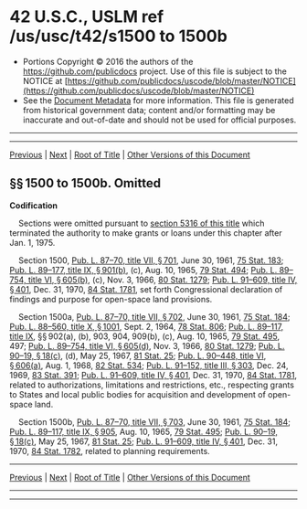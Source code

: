 ---
---

# 42 U.S.C., USLM ref /us/usc/t42/s1500 to 1500b

* Portions Copyright © 2016 the authors of the https://github.com/publicdocs project.
  Use of this file is subject to the NOTICE at [https://github.com/publicdocs/uscode/blob/master/NOTICE](https://github.com/publicdocs/uscode/blob/master/NOTICE)
* See the [Document Metadata](././../../../..//README.md) for more information.
  This file is generated from historical government data; content and/or formatting may be inaccurate and out-of-date and should not be used for official purposes.

----------
----------

[Previous](./../../../..//us/usc/t42/ch8C/m__us_usc_t42_ch8C.md) | [Next](./../../../..//us/usc/t42/ch8C/m__us_usc_t42_s1500c.md) | [Root of Title](./../../../../) | [Other Versions of this Document](https://publicdocs.github.io/go/links?ns=uslm&ref=%2Fus%2Fusc%2Ft42%2Fs1500+to+1500b)

## §§ 1500 to 1500b. Omitted

 __Codification__ 

    Sections were omitted pursuant to [section 5316 of this title][/us/usc/t42/s5316] which terminated the authority to make grants or loans under this chapter after Jan. 1, 1975.

    Section 1500, [Pub. L. 87–70, title VII, § 701][/us/pl/87/70/s701], June 30, 1961, [75 Stat. 183][/us/stat/75/183]; [Pub. L. 89–177, title IX, § 901(b)][/us/pl/89/177/s901/b], (c), Aug. 10, 1965, [79 Stat. 494][/us/stat/79/494]; [Pub. L. 89–754, title VI, § 605(b)][/us/pl/89/754/s605/b], (c), Nov. 3, 1966, [80 Stat. 1279][/us/stat/80/1279]; [Pub. L. 91–609, title IV, § 401][/us/pl/91/609/s401], Dec. 31, 1970, [84 Stat. 1781][/us/stat/84/1781], set forth Congressional declaration of findings and purpose for open-space land provisions.

    Section 1500a, [Pub. L. 87–70, title VII, § 702][/us/pl/87/70/s702], June 30, 1961, [75 Stat. 184][/us/stat/75/184]; [Pub. L. 88–560, title X, § 1001][/us/pl/88/560/s1001], Sept. 2, 1964, [78 Stat. 806][/us/stat/78/806]; [Pub. L. 89–117, title IX][/us/pl/89/117], §§ 902(a), (b), 903, 904, 909(b), (c), Aug. 10, 1965, [79 Stat. 495][/us/stat/79/495], 497; [Pub. L. 89–754, title VI, § 605(d)][/us/pl/89/754/s605/d], Nov. 3, 1966, [80 Stat. 1279][/us/stat/80/1279]; [Pub. L. 90–19, § 18(c)][/us/pl/90/19/s18/c], (d), May 25, 1967, [81 Stat. 25][/us/stat/81/25]; [Pub. L. 90–448, title VI, § 606(a)][/us/pl/90/448/s606/a], Aug. 1, 1968, [82 Stat. 534][/us/stat/82/534]; [Pub. L. 91–152, title III, § 303][/us/pl/91/152/s303], Dec. 24, 1969, [83 Stat. 391][/us/stat/83/391]; [Pub. L. 91–609, title IV, § 401][/us/pl/91/609/s401], Dec. 31, 1970, [84 Stat. 1781][/us/stat/84/1781], related to authorizations, limitations and restrictions, etc., respecting grants to States and local public bodies for acquisition and development of open-space land.

    Section 1500b, [Pub. L. 87–70, title VII, § 703][/us/pl/87/70/s703], June 30, 1961, [75 Stat. 184][/us/stat/75/184]; [Pub. L. 89–117, title IX, § 905][/us/pl/89/117/s905], Aug. 10, 1965, [79 Stat. 495][/us/stat/79/495]; [Pub. L. 90–19, § 18(c)][/us/pl/90/19/s18/c], May 25, 1967, [81 Stat. 25][/us/stat/81/25]; [Pub. L. 91–609, title IV, § 401][/us/pl/91/609/s401], Dec. 31, 1970, [84 Stat. 1782][/us/stat/84/1782], related to planning requirements.

----------

[Previous](./../../../..//us/usc/t42/ch8C/m__us_usc_t42_ch8C.md) | [Next](./../../../..//us/usc/t42/ch8C/m__us_usc_t42_s1500c.md) | [Root of Title](./../../../../) | [Other Versions of this Document](https://publicdocs.github.io/go/links?ns=uslm&ref=%2Fus%2Fusc%2Ft42%2Fs1500+to+1500b)

----------
----------

[/us/usc/t42/s5316]: https://publicdocs.github.io/go/links?ns=uslm&ref=%2Fus%2Fusc%2Ft42%2Fs5316
[/us/pl/87/70/s701]: https://publicdocs.github.io/go/links?ns=uslm&ref=%2Fus%2Fpl%2F87%2F70%2Fs701
[/us/stat/75/183]: https://publicdocs.github.io/go/links?ns=uslm&ref=%2Fus%2Fstat%2F75%2F183
[/us/pl/89/177/s901/b]: https://publicdocs.github.io/go/links?ns=uslm&ref=%2Fus%2Fpl%2F89%2F177%2Fs901%2Fb
[/us/stat/79/494]: https://publicdocs.github.io/go/links?ns=uslm&ref=%2Fus%2Fstat%2F79%2F494
[/us/pl/89/754/s605/b]: https://publicdocs.github.io/go/links?ns=uslm&ref=%2Fus%2Fpl%2F89%2F754%2Fs605%2Fb
[/us/stat/80/1279]: https://publicdocs.github.io/go/links?ns=uslm&ref=%2Fus%2Fstat%2F80%2F1279
[/us/pl/91/609/s401]: https://publicdocs.github.io/go/links?ns=uslm&ref=%2Fus%2Fpl%2F91%2F609%2Fs401
[/us/stat/84/1781]: https://publicdocs.github.io/go/links?ns=uslm&ref=%2Fus%2Fstat%2F84%2F1781
[/us/pl/87/70/s702]: https://publicdocs.github.io/go/links?ns=uslm&ref=%2Fus%2Fpl%2F87%2F70%2Fs702
[/us/stat/75/184]: https://publicdocs.github.io/go/links?ns=uslm&ref=%2Fus%2Fstat%2F75%2F184
[/us/pl/88/560/s1001]: https://publicdocs.github.io/go/links?ns=uslm&ref=%2Fus%2Fpl%2F88%2F560%2Fs1001
[/us/stat/78/806]: https://publicdocs.github.io/go/links?ns=uslm&ref=%2Fus%2Fstat%2F78%2F806
[/us/pl/89/117]: https://publicdocs.github.io/go/links?ns=uslm&ref=%2Fus%2Fpl%2F89%2F117
[/us/stat/79/495]: https://publicdocs.github.io/go/links?ns=uslm&ref=%2Fus%2Fstat%2F79%2F495
[/us/pl/89/754/s605/d]: https://publicdocs.github.io/go/links?ns=uslm&ref=%2Fus%2Fpl%2F89%2F754%2Fs605%2Fd
[/us/stat/80/1279]: https://publicdocs.github.io/go/links?ns=uslm&ref=%2Fus%2Fstat%2F80%2F1279
[/us/pl/90/19/s18/c]: https://publicdocs.github.io/go/links?ns=uslm&ref=%2Fus%2Fpl%2F90%2F19%2Fs18%2Fc
[/us/stat/81/25]: https://publicdocs.github.io/go/links?ns=uslm&ref=%2Fus%2Fstat%2F81%2F25
[/us/pl/90/448/s606/a]: https://publicdocs.github.io/go/links?ns=uslm&ref=%2Fus%2Fpl%2F90%2F448%2Fs606%2Fa
[/us/stat/82/534]: https://publicdocs.github.io/go/links?ns=uslm&ref=%2Fus%2Fstat%2F82%2F534
[/us/pl/91/152/s303]: https://publicdocs.github.io/go/links?ns=uslm&ref=%2Fus%2Fpl%2F91%2F152%2Fs303
[/us/stat/83/391]: https://publicdocs.github.io/go/links?ns=uslm&ref=%2Fus%2Fstat%2F83%2F391
[/us/pl/91/609/s401]: https://publicdocs.github.io/go/links?ns=uslm&ref=%2Fus%2Fpl%2F91%2F609%2Fs401
[/us/stat/84/1781]: https://publicdocs.github.io/go/links?ns=uslm&ref=%2Fus%2Fstat%2F84%2F1781
[/us/pl/87/70/s703]: https://publicdocs.github.io/go/links?ns=uslm&ref=%2Fus%2Fpl%2F87%2F70%2Fs703
[/us/stat/75/184]: https://publicdocs.github.io/go/links?ns=uslm&ref=%2Fus%2Fstat%2F75%2F184
[/us/pl/89/117/s905]: https://publicdocs.github.io/go/links?ns=uslm&ref=%2Fus%2Fpl%2F89%2F117%2Fs905
[/us/stat/79/495]: https://publicdocs.github.io/go/links?ns=uslm&ref=%2Fus%2Fstat%2F79%2F495
[/us/pl/90/19/s18/c]: https://publicdocs.github.io/go/links?ns=uslm&ref=%2Fus%2Fpl%2F90%2F19%2Fs18%2Fc
[/us/stat/81/25]: https://publicdocs.github.io/go/links?ns=uslm&ref=%2Fus%2Fstat%2F81%2F25
[/us/pl/91/609/s401]: https://publicdocs.github.io/go/links?ns=uslm&ref=%2Fus%2Fpl%2F91%2F609%2Fs401
[/us/stat/84/1782]: https://publicdocs.github.io/go/links?ns=uslm&ref=%2Fus%2Fstat%2F84%2F1782


